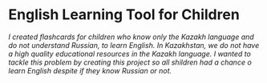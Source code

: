 # English Learning Tool for Children #
*I created flashcards for children who know only the Kazakh language and do not understand Russian, to learn English. In Kazakhstan, we do not have a high quality educational resources in the Kazakh language. I wanted to tackle this problem by creating this project so all shildren had a chance o learn English despite if they know Russian or not.*
